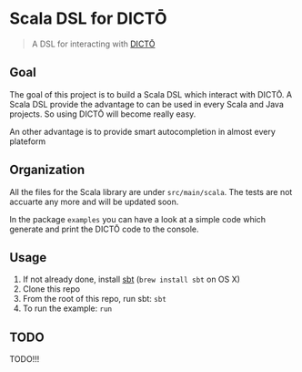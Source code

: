 # Scala DSL for DICTŌ
> A DSL for interacting with [DICTŌ](http://scg.unibe.ch/dicto/index.php)

## Goal
The goal of this project is to build a Scala DSL which interact with DICTŌ. A Scala DSL provide the advantage to can be used in every Scala and Java projects. So using DICTŌ will become really easy.

An other advantage is to provide smart autocompletion in almost every plateform

## Organization
All the files for the Scala library are under `src/main/scala`. The tests are not accuarte any more and will be updated soon.

In the package `examples` you can have a look at a simple code which generate and print the DICTŌ code to the console.

## Usage

1. If not already done, install [sbt](http://www.scala-sbt.org) (`brew install sbt` on OS X)
2. Clone this repo
3. From the root of this repo, run sbt: `sbt`
4. To run the example: `run`

## TODO

TODO!!!

